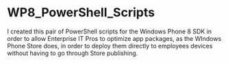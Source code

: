 # WP8_PowerShell_Scripts
I created this pair of PowerShell scripts for the Windows Phone 8 SDK in order to allow Enterprise IT Pros to optimize app packages, as the WIndows Phone Store does, in order to deploy them directly to employees devices without having to go through Store publishing.
